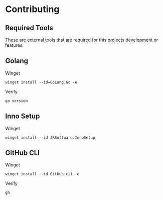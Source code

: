 # Contributing

## Required Tools

These are external tools that are required for this projects development or features.

## Golang

Winget
    
    winget install --id=GoLang.Go -e

Verify
    
    go version

## Inno Setup

Winget
    
    winget install --id JRSoftware.InnoSetup

## GitHub CLI

Winget
    
    winget install --id GitHub.cli -e

Verify
    
    gh